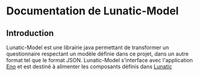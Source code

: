 # Documentation de Lunatic-Model

## Introduction

Lunatic-Model est une librairie java permettant de transformer un questionnaire respectant un modèle définie dans ce projet, dans un autre format tel que le format JSON.
Lunatic-Model s'interface avec l'application [Eno](https://github.com/InseeFr/Eno) et est destiné à alimenter les composants définis dans [Lunatic](https://github.com/InseeFr/Lunatic)